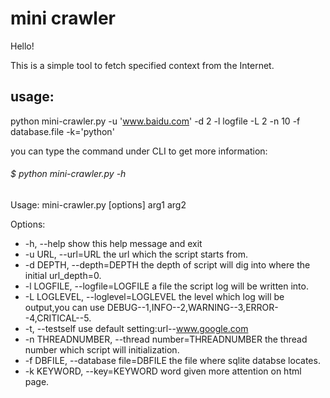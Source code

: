 mini crawler
=====================

Hello!

This is a simple tool to fetch specified context from the Internet.

## usage:
python mini-crawler.py -u 'www.baidu.com' -d 2 -l logfile -L 2 -n 10 -f database.file -k='python'

you can type the command under CLI to get more information:
###### $ python mini-crawler.py -h
Usage: mini-crawler.py [options] arg1 arg2

Options:
*  -h, --help            show this help message and exit
*  -u URL, --url=URL     the url which the script starts from.
*  -d DEPTH, --depth=DEPTH
                        the depth of script will dig into where the initial
                        url_depth=0.
*  -l LOGFILE, --logfile=LOGFILE
                        a file the script log will be written into.
*  -L LOGLEVEL, --loglevel=LOGLEVEL
                        the level which log will be output,you can use
                        DEBUG--1,INFO--2,WARNING--3,ERROR--4,CRITICAL--5.
*  -t, --testself        use default setting:url--www.google.com
*  -n THREADNUMBER, --thread number=THREADNUMBER
                        the thread number which script will initialization.
*  -f DBFILE, --database file=DBFILE
                        the file where sqlite databse locates.
*  -k KEYWORD, --key=KEYWORD
                        word given more attention on html page.
